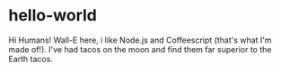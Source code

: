 # hello-world

Hi Humans!
Wall-E here, i like Node.js and Coffeescript (that's what I'm made of!).
I've had tacos on the moon and find them far superior to the Earth tacos.
